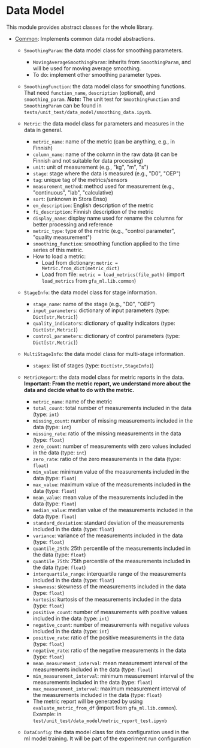 # Data Model
This module provides abstract classes for the whole library.

- [Common](common.py): Implements common data model abstractions.
    - `SmoothingParam`: the data model class for smoothing parameters.
        - `MovingAverageSmoothingParam`: inherits from `SmoothingParam`, and will be used for moving average smoothing.
        - To do: implement other smoothing parameter types.
    - `SmoothingFunction`: the data model class for smoothing functions. That need `function_name`, `description` (optional), and `smoothing_param`. ***Note:*** The unit test for `SmoothingFunction` and `SmoothingParam` can be found in `tests/unit_test/data_model/smoothing_data.ipynb`.



    - `Metric`: the data model class for parameters and measures in the data in general.
        - `metric_name`: name of the metric (can be anything, e.g., in Finnish)
        - `column_name`: name of the column in the raw data (it can be Finnish and not suitable for data processing)
        - `unit`: unit of measurement (e.g., "kg", "m", "s")
        - `stage`: stage where the data is measured (e.g., "D0", "OEP")
        - `tag`: unique tag of the metrics/sensors
        - `measurement_method`: method used for measurement (e.g., "continuous", "lab", "calculative)
        - `sort`: (unknown in Stora Enso)
        - `en_description`: English description of the metric
        - `fi_description`: Finnish description of the metric
        - `display_name`: display name used for rename the columns for better processing and reference
        - `metric_type`: type of the metric (e.g., "control parameter", "quality measurement")
        - `smoothing_function`: smoothing function applied to the time series of this metric.
        - How to load a metric: 
            - Load from dictionary: `metric = Metric.from_dict(metric_dict)`
            - Load from file: `metric = load_metrics(file_path)` (import `load_metrics` from `gfa_ml.lib.common`)

    - `StageInfo`: the data model class for stage information.
        - `stage_name`: name of the stage (e.g., "D0", "OEP")
        - `input_parameters`: dictionary of input parameters (type: `Dict[str,Metric]`)
        - `quality_indicators`: dictionary of quality indicators (type: `Dict[str,Metric]`)
        - `control_parameters`: dictionary of control parameters (type: `Dict[str,Metric]`)
    - `MultiStageInfo`: the data model class for multi-stage information.
        - `stages`: list of stages (type: `Dict[str,StageInfo]`)

    - `MetricReport`: the data model class for metric reports in the data. **Important: From the metric report, we understand more about the data and decide what to do with the metric.**
        - `metric_name`: name of the metric
        - `total_count`: total number of measurements included in the data (type: `int`)
        - `missing_count`: number of missing measurements included in the data (type: `int`)
        - `missing_rate`: ratio of the missing measurements in the data (type: `float`)
        - `zero_count`: number of measurements with zero values included in the data (type: `int`)
        - `zero_rate`: ratio of the zero measurements in the data (type: `float`)
        - `min_value`: minimum value of the measurements included in the data (type: `float`)
        - `max_value`: maximum value of the measurements included in the data (type: `float`)
        - `mean_value`: mean value of the measurements included in the data (type: `float`)
        - `median_value`: median value of the measurements included in the data (type: `float`)
        - `standard_deviation`: standard deviation of the measurements included in the data (type: `float`)
        - `variance`: variance of the measurements included in the data (type: `float`)
        - `quantile_25th`: 25th percentile of the measurements included in the data (type: `float`)
        - `quantile_75th`: 75th percentile of the measurements included in the data (type: `float`)
        - `interquartile_range`: interquartile range of the measurements included in the data (type: `float`)
        - `skewness`: skewness of the measurements included in the data (type: `float`)
        - `kurtosis`: kurtosis of the measurements included in the data (type: `float`)
        - `positive_count`: number of measurements with positive values included in the data (type: `int`)
        - `negative_count`: number of measurements with negative values included in the data (type: `int`)
        - `positive_rate`: ratio of the positive measurements in the data (type: `float`)
        - `negative_rate`: ratio of the negative measurements in the data (type: `float`)
        - `mean_measurement_interval`: mean measurement interval of the measurements included in the data (type: `float`)
        - `min_measurement_interval`: minimum measurement interval of the measurements included in the data (type: `float`)
        - `max_measurement_interval`: maximum measurement interval of the measurements included in the data (type: `float`)
        - The metric report will be generated by using `evaluate_metric_from_df` (import from `gfa_ml.lib.common`). Example: in `test/unit_test/data_model/metric_report_test.ipynb`


    - `DataConfig`: the data model class for data configuration used in the ml model training. It will be part of the experiment run configuration
        